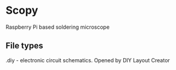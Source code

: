# Scopy
Raspberry Pi based soldering microscope

## File types
.diy - electronic circuit schematics. Opened by DIY Layout Creator
